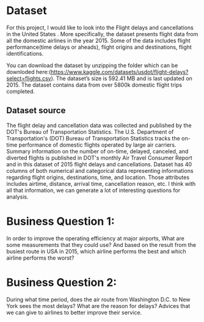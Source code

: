 # Dataset
For this project, I would like to look into the Flight delays and cancellations in the United States . More specifically, the dataset presents flight data from all the domestic airlines in the year 2015. Some of the data includes flight performance(time delays or aheads), flight origins and destinations, flight identifications.

You can download the dataset by unzipping the folder which can be downloded here:(https://www.kaggle.com/datasets/usdot/flight-delays?select=flights.csv).
The dataset’s size is 592.41 MB and is last updated on 2015. The dataset contains data from over 5800k domestic flight trips completed.

## Dataset source
The flight delay and cancellation data was collected and published by the DOT's Bureau of
Transportation Statistics. The U.S. Department of Transportation's (DOT) Bureau of
Transportation Statistics tracks the on-time performance of domestic flights operated by large
air carriers. Summary information on the number of on-time, delayed, canceled, and diverted
flights is published in DOT's monthly Air Travel Consumer Report and in this dataset of 2015
flight delays and cancellations.
Dataset has 40 columns of both numerical and categorical data representing
informations regarding flight origins, destinations, time, and location. Those attributes includes
airtime, distance, arrival time, cancellation reason, etc. I think with all that information, we can
generate a lot of interesting questions for analysis.

# Business Question 1:
In order to improve the operating efficiency at major airports, What are
some measurements that they could use? And based on the result from the busiest route in
USA in 2015, which airline performs the best and which airline performs the worst?
# Business Question 2:
During what time period, does the air route from Washington D.C. to New York sees the most
delays? What are the reason for delays? Advices that we can give to airlines to better improve
their service.




